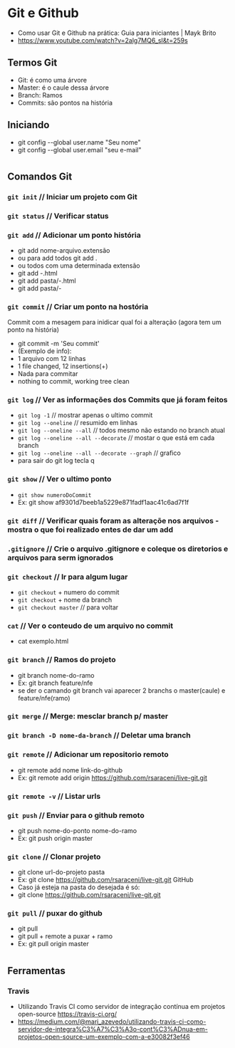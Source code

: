 # Git e Github
- Como usar Git e Github na prática: Guia para iniciantes | Mayk Brito
- https://www.youtube.com/watch?v=2alg7MQ6_sI&t=259s

## Termos Git
- Git: é como uma árvore
- Master: é o caule dessa árvore
- Branch: Ramos
- Commits: são pontos na história

## Iniciando
- git config --global user.name "Seu nome"
- git config --global user.email "seu e-mail"
#

## Comandos Git

### `git init` // Iniciar um projeto com Git

### `git status` // Verificar status

### `git add` // Adicionar um ponto história
- git add nome-arquivo.extensão
- ou para add todos
git add .
- ou todos com uma determinada extensão
- git add -.html
- git add pasta/-.html
- git add pasta/-

### `git commit` // Criar um ponto na hostória
Commit com a mesagem para inidicar qual foi a alteração (agora tem um ponto na história)
- git commit -m 'Seu commit'
- (Exemplo de info):
- 1 arquivo com 12 linhas
- 1 file changed, 12 insertions(+)
- Nada para commitar
- nothing to commit, working tree clean

### `git log` // Ver as informações dos Commits que já foram feitos
- `git log -1` // mostrar apenas o ultimo commit
- `git log --oneline` // resumido em linhas
- `git log --oneline --all` // todos mesmo não estando no branch atual
- `git log --oneline --all --decorate` // mostar o que está em cada branch
- `git log --oneline --all --decorate --graph` // grafico
- para sair do git log tecla q

### `git show` // Ver o ultimo ponto
- `git show numeroDoCommit`
- Ex: git show af9301d7beeb1a5229e871fadf1aac41c6ad7f1f

### `git diff` // Verificar quais foram as alteraçõe nos arquivos - mostra o que foi realizado entes de dar um add

### `.gitignore` // Crie o arquivo .gitignore e coleque os diretorios e arquivos para serm ignorados

### `git checkout` // Ir para algum lugar 
- `git checkout` + numero do commit
- `git checkout` + nome da branch
- `git checkout master` // para voltar

### `cat` // Ver o conteudo de um arquivo no commit
- cat exemplo.html

### `git branch` // Ramos do projeto
- git branch nome-do-ramo
- Ex: git branch feature/nfe
- se der o camando git branch vai aparecer 2 branchs o master(caule) e feature/nfe(ramo)

### `git merge` // Merge: mesclar branch p/ master

### `git branch -D nome-da-branch` // Deletar uma branch

### `git remote` // Adicionar um repositorio remoto
- git remote add nome link-do-github
- Ex: git remote add origin https://github.com/rsaraceni/live-git.git

### `git remote -v` // Listar urls 

### `git push` // Enviar para o github remoto
- git push nome-do-ponto nome-do-ramo
- Ex: git push origin master

### `git clone` // Clonar projeto
- git clone url-do-projeto pasta
- Ex: git clone https://github.com/rsaraceni/live-git.git GitHub
- Caso já esteja na pasta do desejada é só:
- git clone https://github.com/rsaraceni/live-git.git

### `git pull` // puxar do github 
- git pull 
- git pull + remote a puxar + ramo
- Ex: git pull origin master

# 

## Ferramentas

### Travis
- Utilizando Travis CI como servidor de integração contínua em projetos open-source
https://travis-ci.org/
- https://medium.com/@mari_azevedo/utilizando-travis-ci-como-servidor-de-integra%C3%A7%C3%A3o-cont%C3%ADnua-em-projetos-open-source-um-exemplo-com-a-e30082f3ef46